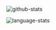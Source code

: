 ![github-stats](https://readme-stats-br59.vercel.app/api?username=lindeneg&hide=contribs,issues&theme=dark&include_all_commits=true)

![language-stats](https://readme-stats-br59.vercel.app/api/top-langs/?username=lindeneg&theme=dark&count-private=true)

